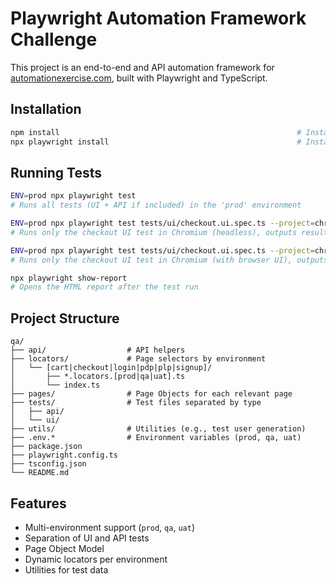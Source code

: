 # Playwright Automation Framework Challenge

This project is an end-to-end and API automation framework for [automationexercise.com](https://www.automationexercise.com/), built with Playwright and TypeScript.

## Installation

```sh
npm install                                                     # Install all dependencies (defined in package.json)
npx playwright install                                          # Install Playwright browsers (Chromium, Firefox, WebKit)
```

## Running Tests

```sh
ENV=prod npx playwright test
# Runs all tests (UI + API if included) in the 'prod' environment

ENV=prod npx playwright test tests/ui/checkout.ui.spec.ts --project=chromium --reporter=list
# Runs only the checkout UI test in Chromium (headless), outputs results in list format to the console

ENV=prod npx playwright test tests/ui/checkout.ui.spec.ts --project=chromium --reporter=list --headed
# Runs only the checkout UI test in Chromium (with browser UI), outputs results in list format to the console

npx playwright show-report
# Opens the HTML report after the test run
```

## Project Structure

```
qa/
├── api/                  # API helpers
├── locators/             # Page selectors by environment
│   └── [cart|checkout|login|pdp|plp|signup]/
│       ├── *.locators.[prod|qa|uat].ts
│       └── index.ts
├── pages/                # Page Objects for each relevant page
├── tests/                # Test files separated by type
│   ├── api/
│   └── ui/
├── utils/                # Utilities (e.g., test user generation)
├── .env.*                # Environment variables (prod, qa, uat)
├── package.json
├── playwright.config.ts
├── tsconfig.json
└── README.md
```

## Features

- Multi-environment support (`prod`, `qa`, `uat`)
- Separation of UI and API tests
- Page Object Model
- Dynamic locators per environment
- Utilities for test data
